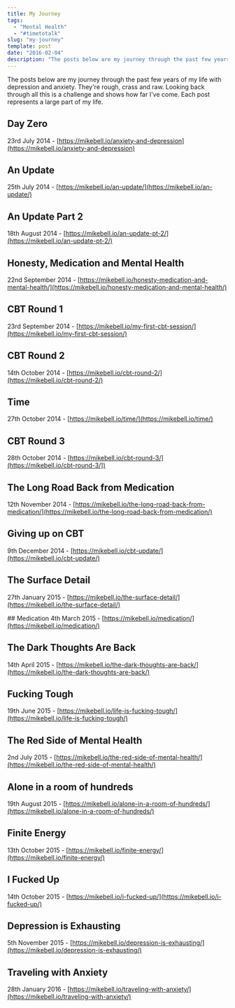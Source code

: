 ```yaml
---
title: My Journey
tags:
  - "Mental Health"
  - "#timetotalk"
slug: "my-journey"
template: post
date: "2016-02-04"
description: "The posts below are my journey through the past few years of my life with depression and anxiety. They're rough, crass and raw. Looking back through all this is a challenge and shows how far I've come. Each post represents a large part of my life."
---
```

The posts below are my journey through the past few years of my life with depression and anxiety. They're rough, crass and raw. Looking back through all this is a challenge and shows how far I've come. Each post represents a large part of my life.

## Day Zero
23rd July 2014 - [https://mikebell.io/anxiety-and-depression](https://mikebell.io/anxiety-and-depression)

## An Update
25th July 2014 - [https://mikebell.io/an-update/](https://mikebell.io/an-update/)

## An Update Part 2
18th August 2014 - [https://mikebell.io/an-update-pt-2/](https://mikebell.io/an-update-pt-2/)

## Honesty, Medication and Mental Health
22nd September 2014 - [https://mikebell.io/honesty-medication-and-mental-health/](https://mikebell.io/honesty-medication-and-mental-health/)

## CBT Round 1
23rd September 2014 - [https://mikebell.io/my-first-cbt-session/](https://mikebell.io/my-first-cbt-session/)

## CBT Round 2
14th October 2014 - [https://mikebell.io/cbt-round-2/](https://mikebell.io/cbt-round-2/)

## Time
27th October 2014 - [https://mikebell.io/time/](https://mikebell.io/time/)

## CBT Round 3
28th October 2014 - [https://mikebell.io/cbt-round-3/](https://mikebell.io/cbt-round-3/])

## The Long Road Back from Medication
12th November 2014 - [https://mikebell.io/the-long-road-back-from-medication/](https://mikebell.io/the-long-road-back-from-medication/)

## Giving up on CBT
9th December 2014 - [https://mikebell.io/cbt-update/](https://mikebell.io/cbt-update/)

## The Surface Detail
27th January 2015 - [https://mikebell.io/the-surface-detail/](https://mikebell.io/the-surface-detail/)

## Medication
4th March 2015 - [https://mikebell.io/medication/](https://mikebell.io/medication/)

## The Dark Thoughts Are Back
14th April 2015 - [https://mikebell.io/the-dark-thoughts-are-back/](https://mikebell.io/the-dark-thoughts-are-back/)

## Fucking Tough
19th June 2015 - [https://mikebell.io/life-is-fucking-tough/](https://mikebell.io/life-is-fucking-tough/)

## The Red Side of Mental Health
2nd July 2015 - [https://mikebell.io/the-red-side-of-mental-health/](https://mikebell.io/the-red-side-of-mental-health/)

## Alone in a room of hundreds
19th August 2015 - [https://mikebell.io/alone-in-a-room-of-hundreds/](https://mikebell.io/alone-in-a-room-of-hundreds/)

## Finite Energy
13th October 2015 - [https://mikebell.io/finite-energy/](https://mikebell.io/finite-energy/)

## I Fucked Up
14th October 2015 - [https://mikebell.io/i-fucked-up/](https://mikebell.io/i-fucked-up/)

## Depression is Exhausting
5th November 2015 - [https://mikebell.io/depression-is-exhausting/](https://mikebell.io/depression-is-exhausting/)

## Traveling with Anxiety
28th January 2016 - [https://mikebell.io/traveling-with-anxiety/](https://mikebell.io/traveling-with-anxiety/)
